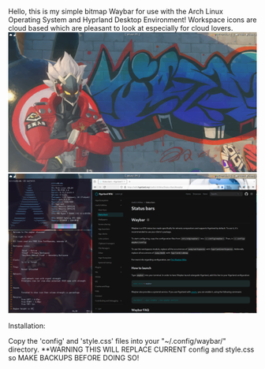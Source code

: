 Hello, this is my simple bitmap Waybar for use with the Arch Linux Operating System and Hyprland Desktop Environment!
Workspace icons are cloud based which are pleasant to look at especially for cloud lovers. 
![Showcasephoto!](ShowcasePhoto1.png)
![Showcasephoto!](ShowcasePhoto2.png)

Installation:

Copy the 'config' and 'style.css' files into your "~/.config/waybar/" directory.
**WARNING THIS WILL REPLACE CURRENT config and style.css so MAKE BACKUPS BEFORE DOING SO!
